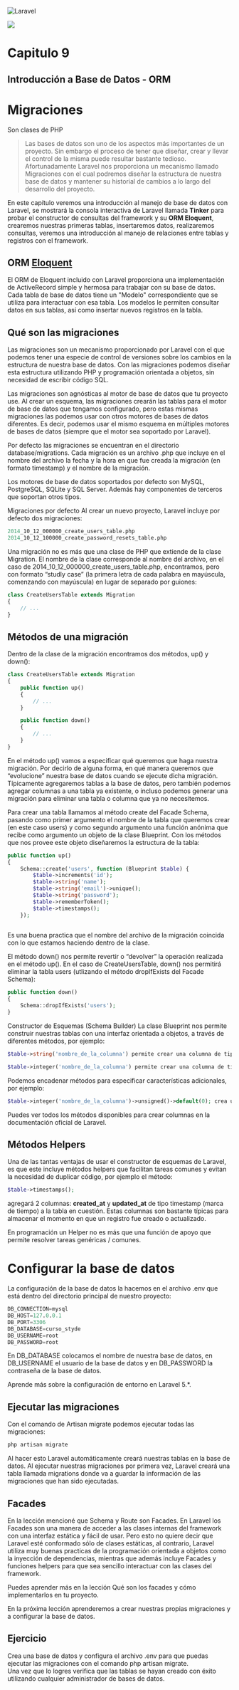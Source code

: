 ![Laravel](https://raw.githubusercontent.com/aledc7/Laravel/master/pirullo.png "Aledc.com")

[<img src="https://github.com/aledc7/PHP-Certification/blob/master/aledc-logo.png?raw=true">](https://aledc.com)


# Capitulo 9
## Introducción a Base de Datos - ORM



# Migraciones
Son clases de PHP



> Las bases de datos son uno de los aspectos más importantes de un proyecto. Sin embargo el proceso de tener que diseñar, crear y llevar el control de la misma puede resultar bastante tedioso. Afortunadamente Laravel nos proporciona un mecanismo llamado Migraciones con el cual podremos diseñar la estructura de nuestra base de datos y mantener su historial de cambios a lo largo del desarrollo del proyecto.
>  


En este capítulo veremos una introducción al manejo de base de datos con Laravel, se mostrará la consola interactiva de Laravel llamada __Tinker__ para probar el constructor de consultas del framework y su __ORM Eloquent__, crearemos nuestras primeras tablas, insertaremos datos, realizaremos consultas, veremos una introducción al manejo de relaciones entre tablas y registros con el framework.

## ORM  [Eloquent](https://laravel.com/docs/5.8/eloquent#introduction)

El ORM de Eloquent incluido con Laravel proporciona una implementación de ActiveRecord simple y hermosa para trabajar con su base de datos. Cada tabla de base de datos tiene un "Modelo" correspondiente que se utiliza para interactuar con esa tabla. Los modelos le permiten consultar datos en sus tablas, así como insertar nuevos registros en la tabla.





## Qué son las migraciones
Las migraciones son un mecanismo proporcionado por Laravel con el que podemos tener una especie de control de versiones sobre los cambios en la estructura de nuestra base de datos. Con las migraciones podemos diseñar esta estructura utilizando PHP y programación orientada a objetos, sin necesidad de escribir código SQL.

Las migraciones son agnósticas al motor de base de datos que tu proyecto use. Al crear un esquema, las migraciones crearán las tablas para el motor de base de datos que tengamos configurado, pero estas mismas migraciones las podemos usar con otros motores de bases de datos diferentes. Es decir, podemos usar el mismo esquema en múltiples motores de bases de datos (siempre que el motor sea soportado por Laravel).

Por defecto las migraciones se encuentran en el directorio database/migrations. Cada migración es un archivo .php que incluye en el nombre del archivo la fecha y la hora en que fue creada la migración (en formato timestamp) y el nombre de la migración.

Los motores de base de datos soportados por defecto son MySQL, PostgreSQL, SQLite y SQL Server. Además hay componentes de terceros que soportan otros tipos.

Migraciones por defecto
Al crear un nuevo proyecto, Laravel incluye por defecto dos migraciones:
```sql
2014_10_12_000000_create_users_table.php
2014_10_12_100000_create_password_resets_table.php
```
Una migración no es más que una clase de PHP que extiende de la clase Migration. El nombre de la clase corresponde al nombre del archivo, en el caso de 2014_10_12_000000_create_users_table.php, encontramos, pero con formato “studly case” (la primera letra de cada palabra en mayúscula, comenzando con mayúscula) en lugar de separado por guiones:

```php
class CreateUsersTable extends Migration
{
    // ...
}
```

## Métodos de una migración
Dentro de la clase de la migración encontramos dos métodos, up() y down():

```php
class CreateUsersTable extends Migration
{
    public function up()
    {
        // ... 
    }

    public function down()
    {
        // ...
    }
}
```


En el método up() vamos a especificar qué queremos que haga nuestra migración. Por decirlo de alguna forma, en qué manera queremos que “evolucione” nuestra base de datos cuando se ejecute dicha migración. Típicamente agregaremos tablas a la base de datos, pero también podemos agregar columnas a una tabla ya existente, o incluso podemos generar una migración para eliminar una tabla o columna que ya no necesitemos.

Para crear una tabla llamamos al método create del Facade Schema, pasando como primer argumento el nombre de la tabla que queremos crear (en este caso users) y como segundo argumento una función anónima que recibe como argumento un objeto de la clase Blueprint. Con los métodos que nos provee este objeto diseñaremos la estructura de la tabla:

```php
public function up()
{
    Schema::create('users', function (Blueprint $table) {
        $table->increments('id');
        $table->string('name');
        $table->string('email')->unique();
        $table->string('password');
        $table->rememberToken();
        $table->timestamps();
    });
    
```
Es una buena practica que el nombre del archivo de la migración coincida con lo que estamos haciendo dentro de la clase.

El método down() nos permite revertir o “devolver” la operación realizada en el método up(). En el caso de CreateUsersTable, down() nos permitirá eliminar la tabla users (utlizando el método dropIfExists del Facade Schema):

```php
public function down()
{
    Schema::dropIfExists('users');
}
```

Constructor de Esquemas (Schema Builder)
La clase Blueprint nos permite construir nuestras tablas con una interfaz orientada a objetos, a través de diferentes métodos, por ejemplo:
```php
$table->string('nombre_de_la_columna') permite crear una columna de tipo VARCHAR (cadena de texto).

$table->integer('nombre_de_la_columna') permite crear una columna de tipo INTEGER (entero).
```
Podemos encadenar métodos para especificar características adicionales, por ejemplo:
```php
$table->integer('nombre_de_la_columna')->unsigned()->default(0); crea una columna de tipo entero sin signo y cuyo valor por defecto será 0.
```
Puedes ver todos los métodos disponibles para crear columnas en la documentación oficial de Laravel.

## Métodos Helpers
Una de las tantas ventajas de usar el constructor de esquemas de Laravel, es que este incluye métodos helpers que facilitan tareas comunes y evitan la necesidad de duplicar código, por ejemplo el método:
```php
$table->timestamps();
```
agregará 2 columnas: __created_at__ y __updated_at__ de tipo timestamp (marca de tiempo) a la tabla en cuestión. Estas columnas son bastante típicas para almacenar el momento en que un registro fue creado o actualizado.

En programación un Helper no es más que una función de apoyo que permite resolver tareas genéricas / comunes.

# Configurar la base de datos

La configuración de la base de datos la hacemos en el archivo .env que está dentro del directorio principal de nuestro proyecto:
```sql
DB_CONNECTION=mysql
DB_HOST=127.0.0.1
DB_PORT=3306
DB_DATABASE=curso_styde
DB_USERNAME=root
DB_PASSWORD=root
```

En DB_DATABASE colocamos el nombre de nuestra base de datos, en DB_USERNAME el usuario de la base de datos y en DB_PASSWORD la contraseña de la base de datos.

Aprende más sobre la configuración de entorno en Laravel 5.*.

## Ejecutar las migraciones
Con el comando de Artisan migrate podemos ejecutar todas las migraciones:
```php
php artisan migrate
```
Al hacer esto Laravel automáticamente creará nuestras tablas en la base de datos. Al ejecutar nuestras migraciones por primera vez, Laravel creará una tabla llamada migrations donde va a guardar la información de las migraciones que han sido ejecutadas.

## Facades
En la lección mencioné que Schema y Route son Facades. En Laravel los Facades son una manera de acceder a las clases internas del framework con una interfaz estática y fácil de usar. Pero esto no quiere decir que Laravel esté conformado sólo de clases estáticas, al contrario, Laravel utiliza muy buenas practicas de la programación orientada a objetos como la inyección de dependencias, mientras que además incluye Facades y funciones helpers para que sea sencillo interactuar con las clases del framework.

Puedes aprender más en la lección Qué son los facades y cómo implementarlos en tu proyecto.

En la próxima lección aprenderemos a crear nuestras propias migraciones y a configurar la base de datos.

## Ejercicio
Crea una base de datos y configura el archivo .env para que puedas ejecutar las migraciones con el comando php artisan migrate.   
Una vez que lo logres verifica que las tablas se hayan creado con éxito utilizando cualquier administrador de bases de datos.

